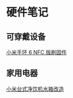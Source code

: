 # 硬件笔记
<p id="w31KiECJMCnrN71daXB8ov">

## 可穿戴设备

</p>


<p id="hmetDMunnGt7SuGK8nZAZv">

[小米手环 6 NFC 版刷固件](./%E5%B0%8F%E7%B1%B3%E6%89%8B%E7%8E%AF%206%20NFC%20%E7%89%88%E5%88%B7%E5%9B%BA%E4%BB%B6/index.md)

</p>


<p id="3VbRUAbXZr7j79oxRR1Q2K">

## 家用电器

</p>


<p id="261kEwAqqVsWuJ9vUUZFGh">

[小米台式净饮机水箱改造](./%E5%B0%8F%E7%B1%B3%E5%8F%B0%E5%BC%8F%E5%87%80%E9%A5%AE%E6%9C%BA%E6%B0%B4%E7%AE%B1%E6%94%B9%E9%80%A0/index.md)

</p>


